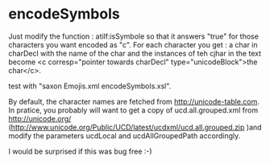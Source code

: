 # encodeSymbols

Just modify the function : atilf:isSymbole so that it answers "true" for those characters you want encoded as "c".
For each character you get :
a char in charDecl with the name of the char and the instances of teh cjhar in the text become &lt;c corresp="pointer towards charDecl" type="unicodeBlock"&gt;the char&lt;/c&gt;.

test with "saxon Emojis.xml encodeSymbols.xsl".

By default, the character names are fetched from http://unicode-table.com.
In pratice, you probably will want to get a copy of ucd.all.grouped.xml from
 http://unicode.org/ (http://www.unicode.org/Public/UCD/latest/ucdxml/ucd.all.grouped.zip )and modify the parameters ucdLocal and ucdAllGroupedPath accordingly.

I would be surprised if this was bug free :-)

